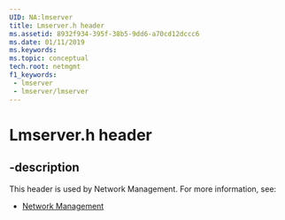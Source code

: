 ```yaml
---
UID: NA:lmserver
title: Lmserver.h header
ms.assetid: 8932f934-395f-38b5-9dd6-a70cd12dccc6
ms.date: 01/11/2019
ms.keywords: 
ms.topic: conceptual
tech.root: netmgmt
f1_keywords:
 - lmserver
 - lmserver/lmserver
---
```


# Lmserver.h header


## -description

This header is used by Network Management. For more information, see:

- [Network Management](../_netmgmt/index.md)

